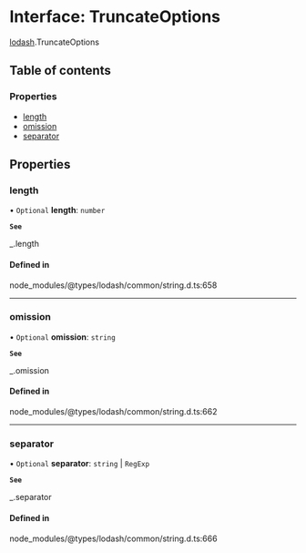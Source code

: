 # Interface: TruncateOptions

[lodash](../modules/lodash.md).TruncateOptions

## Table of contents

### Properties

- [length](lodash.TruncateOptions.md#length)
- [omission](lodash.TruncateOptions.md#omission)
- [separator](lodash.TruncateOptions.md#separator)

## Properties

### length

• `Optional` **length**: `number`

**`See`**

\_.length

#### Defined in

node_modules/@types/lodash/common/string.d.ts:658

---

### omission

• `Optional` **omission**: `string`

**`See`**

\_.omission

#### Defined in

node_modules/@types/lodash/common/string.d.ts:662

---

### separator

• `Optional` **separator**: `string` \| `RegExp`

**`See`**

\_.separator

#### Defined in

node_modules/@types/lodash/common/string.d.ts:666
